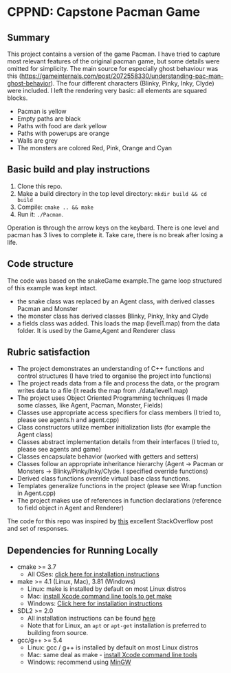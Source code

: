 # CPPND: Capstone Pacman Game

## Summary
This project contains a version of the game Pacman. I have tried to capture most relevant features of the original pacman game, but some details were omitted for simplicity.
The main source for especially ghost behaviour was this (https://gameinternals.com/post/2072558330/understanding-pac-man-ghost-behavior). The four different characters (Blinky, Pinky, Inky, Clyde) were included. I left the rendering very basic: all elements are squared blocks. 
* Pacman is yellow
* Empty paths are black
* Paths with food are dark yellow
* Paths with powerups are orange
* Walls are grey
* The monsters are colored Red, Pink, Orange and Cyan


## Basic build and play instructions
1. Clone this repo.
2. Make a build directory in the top level directory: `mkdir build && cd build`
3. Compile: `cmake .. && make`
4. Run it: `./Pacman`.

Operation is through the arrow keys on the keybard. There is one level and pacman has 3 lives to complete it. Take care, there is no break after losing a life.

## Code structure
The code was based on the snakeGame example.The game loop structured of this example was kept intact.
* the snake class was replaced by an Agent class, with derived classes Pacman and Monster
* the monster class has derived classes Blinky, Pinky, Inky and Clyde
* a fields class was added. This loads the map (level1.map) from the data folder. It is used by the Game,Agent and Renderer class

## Rubric satisfaction
* The project demonstrates an understanding of C++ functions and control structures  (I have tried to organise the project into functions)
* The project reads data from a file and process the data, or the program writes data to a file (it reads the map from ./data/level1.map)
* The project uses Object Oriented Programming techniques (I made some classes, like Agent, Pacman, Monster, Fields)
* Classes use appropriate access specifiers for class members (I tried to, please see agents.h and agent.cpp)
* Class constructors utilize member initialization lists (for example the Agent class)
* Classes abstract implementation details from their interfaces (I tried to, please see agents and game)
* Classes encapsulate behavior (worked with getters and setters)
* Classes follow an appropriate inheritance hierarchy (Agent -> Pacman or Monsters -> Blinky/Pinky/Inky/Clyde. I specified override functions)
* Derived class functions override virtual base class functions.
* Templates generalize functions in the project (please see Wrap function in Agent.cpp)
* The project makes use of references in function declarations (reference to field object in Agent and Renderer)




The code for this repo was inspired by [this](https://codereview.stackexchange.com/questions/212296/snake-game-in-c-with-sdl) excellent StackOverflow post and set of responses.

## Dependencies for Running Locally
* cmake >= 3.7
  * All OSes: [click here for installation instructions](https://cmake.org/install/)
* make >= 4.1 (Linux, Mac), 3.81 (Windows)
  * Linux: make is installed by default on most Linux distros
  * Mac: [install Xcode command line tools to get make](https://developer.apple.com/xcode/features/)
  * Windows: [Click here for installation instructions](http://gnuwin32.sourceforge.net/packages/make.htm)
* SDL2 >= 2.0
  * All installation instructions can be found [here](https://wiki.libsdl.org/Installation)
  * Note that for Linux, an `apt` or `apt-get` installation is preferred to building from source.
* gcc/g++ >= 5.4
  * Linux: gcc / g++ is installed by default on most Linux distros
  * Mac: same deal as make - [install Xcode command line tools](https://developer.apple.com/xcode/features/)
  * Windows: recommend using [MinGW](http://www.mingw.org/)


